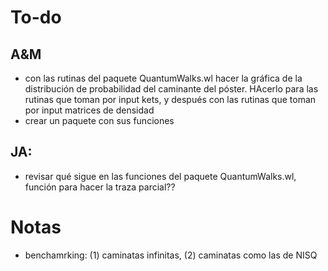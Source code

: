 # To-do
## A&M
- con las rutinas del paquete QuantumWalks.wl hacer la gráfica de la distribución de
probabilidad del caminante del póster. HAcerlo para las rutinas que toman por 
input kets, y después con las rutinas que toman por input matrices de densidad
- crear un paquete con sus funciones

## JA: 
- revisar qué sigue en las funciones del paquete QuantumWalks.wl, función para hacer la traza parcial?? 

# Notas
- benchamrking: (1) caminatas infinitas, (2) caminatas como las de NISQ
